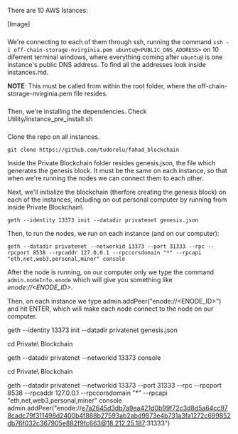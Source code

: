 
There are 10 AWS Istances:

[Image]

###
We're connecting to each of them through ssh, running the command ` ssh -i off-chain-storage-nvirginia.pem ubuntu@<PUBLIC_DNS_ADDRESS> ` on 10 diferrent terminal windows, where everything coming after `ubuntu@` is one instance's public DNS address. To find all the addresses look inside instances.md.

**NOTE**: This must be called from within the root folder, where the off-chain-storage-nvirginia.pem file resides.

###
Then, we're installing the dependencies. Check Utility/instance_pre_install.sh 

###
Clone the repo on all instances.

` git clone https://github.com/tudorelu/fahad_blockchain `

Inside the Private Blockchain folder resides genesis.json, the file which generates the genesis block. It must be the same on each instance, so that when we're running the nodes we can connect them to each other.

Next, we'll initialize the blockchain (therfore creating the genesis block) on each of the instances, including on out personal computer by running from inside Private Blockchain\ 

` geth --identity 13373 init --datadir privatenet genesis.json `

Then, to run the nodes, we run on each instance (and on our computer):

` geth --datadir privatenet --networkid 13373 --port 31333 --rpc --rpcport 8538 --rpcaddr 127.0.0.1 --rpccorsdomain "*" --rpcapi "eth,net,web3,personal,miner" console `

After the node is running, on our computer only we type the command ` admin.nodeInfo.enode ` which will give you something like *enode://<ENODE_ID>*. 

Then, on each instance we type admin.addPeer("enode://<ENODE_ID>") and hit ENTER, which will make each node connect to the node on our computer. 

geth --identity 13373 init --datadir privatenet genesis.json 

cd Private\ Blockchain

geth --datadir privatenet --networkid 13373 console 

cd Private\ Blockchain

geth --datadir privatenet --networkid 13373 --port 31333 --rpc --rpcport 8538 --rpcaddr 127.0.0.1 --rpccorsdomain "*" --rpcapi "eth,net,web3,personal,miner" console 
admin.addPeer("enode://e7a2645d3db7a9ea421d0b99f72c3d8d5a64cc978cadc79f311498d2400b4f888b27593ab2abd9873e4b731a3fa1272c699852db76f032c367905e882f9fc663@18.212.25.187:31333")
